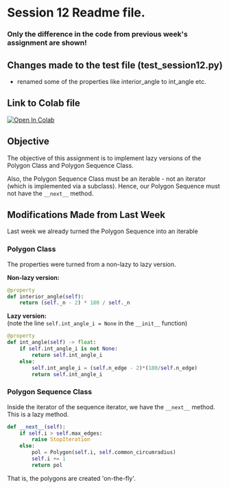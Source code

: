 # Session 12 Readme file.

### Only the difference in the code from previous week's assignment are shown!

## Changes made to the test file (test_session12.py)
- renamed some of the properties like interior_angle to int_angle etc.

## Link to Colab file

[![Open In Colab](https://colab.research.google.com/assets/colab-badge.svg)](https://colab.research.google.com/github/mmgxa/P3A12/blob/main/session12.ipynb)

## Objective
The objective of this assignment is to implement lazy versions of the Polygon Class and Polygon Sequence Class.

Also, the Polygon Sequence Class must be an iterable - not an iterator (which is implemented via a subclass). Hence, our Polygon Sequence must not have the `__next__` method.



## Modifications Made from Last Week

Last week we already turned the Polygon Sequence into an iterable

### Polygon Class

The properties were turned from a non-lazy to lazy version.

**Non-lazy version:**

```python
@property
def interior_angle(self):
	return (self._n - 2) * 180 / self._n
```

**Lazy version:**   
(note the line `self.int_angle_i = None` in the `__init__` function)
```python
@property
def int_angle(self) -> float:
	if self.int_angle_i is not None:
		return self.int_angle_i
	else:
		self.int_angle_i = (self.n_edge - 2)*(180/self.n_edge)
		return self.int_angle_i
```


### Polygon Sequence Class

Inside the iterator of the sequence iterator, we have the `__next__` method. This is a lazy method.

```python
def __next__(self):
	if self.i > self.max_edges:
		raise StopIteration
	else:
		pol = Polygon(self.i, self.common_circumradius)
		self.i += 1
		return pol
```

That is, the polygons are created 'on-the-fly'.